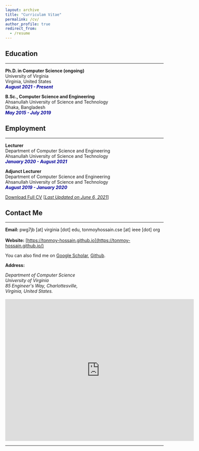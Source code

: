 ```yaml
---
layout: archive
title: "Curriculam Vitae"
permalink: /cv/
author_profile: true
redirect_from:
  - /resume
---
```


## Education 
-------------
<b>Ph.D. in Computer Science (ongoing)</b><br />
University of Virginia<br />
Virginia, United States<br />
<i style='color:#000099;'>**August 2021 - Present**</i>

<b>B.Sc., Computer Science and Engineering</b><br />
Ahsanullah University of Science and Technology<br />
Dhaka, Bangladesh<br />
<i style='color:#000099;'>**May 2015 - July 2019**</i>

## Employment 
-------------
<b>Lecturer</b><br />
Department of Computer Science and Engineering <br/>
Ahsanullah University of Science and Technology<br />
<i style='color:#000099;'>**January 2020 - August 2021**</i><br/>

<b>Adjunct Lecturer</b><br />
Department of Computer Science and Engineering <br/>
Ahsanullah University of Science and Technology<br />
<i style='color:#000099;'>**August 2019 - January 2020**</i>

[Download Full CV](https://tonmoy-hossain.github.io/files/TonmoyHossainCV.pdf) [<ins>*Last Updated on June 6, 2021*</ins>]

## Contact Me
-------------

**Email:** pwg7jb [at] virginia [dot] edu, tonmoyhossain.cse [at] ieee [dot] org<br /> 
 <br /> 
**Website:** [https://tonmoy-hossain.github.io](https://tonmoy-hossain.github.io/) <br />

You can also find me on [Google Scholar](https://scholar.google.com/citations?hl=en&user=LxGVl2wAAAAJ), [Github](https://github.com/tonmoy-hossain).


**Address:**
<address>
Department of Computer Science <br /> 
University of Virginia <br /> 
85 Engineer's Way, Charlottesville, <br />
Virginia, United States. <br /> 
</address> 
<br /> 
<iframe src="https://www.google.com/maps/place/Rice+Hall/@38.0316188,-78.5130346,17z/data=!3m1!4b1!4m5!3m4!1s0x89b387de913a5b07:0xb964f7ee988d1b26!8m2!3d38.031558!4d-78.5108932" width="600" height="450" frameborder="0" style="border:0;" allowfullscreen="" aria-hidden="false" tabindex="0"></iframe>

__________________________________________________________